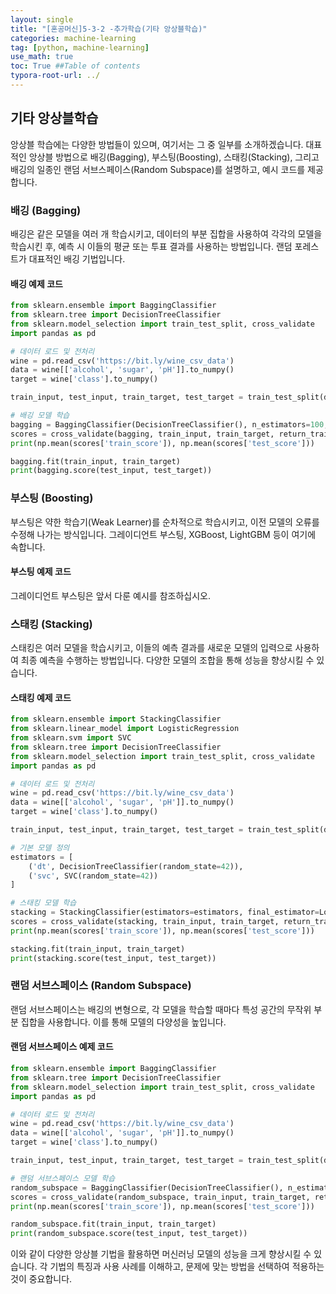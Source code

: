 ```yaml
---
layout: single
title: "[혼공머신]5-3-2 -추가학습(기타 앙상블학습)"
categories: machine-learning
tag: [python, machine-learning]
use_math: true
toc: True ##Table of contents
typora-root-url: ../ 
---
```


## 기타 앙상블학습

앙상블 학습에는 다양한 방법들이 있으며, 여기서는 그 중 일부를 소개하겠습니다. 대표적인 앙상블 방법으로 배깅(Bagging), 부스팅(Boosting), 스태킹(Stacking), 그리고 배깅의 일종인 랜덤 서브스페이스(Random Subspace)를 설명하고, 예시 코드를 제공합니다.

### 배깅 (Bagging)

배깅은 같은 모델을 여러 개 학습시키고, 데이터의 부분 집합을 사용하여 각각의 모델을 학습시킨 후, 예측 시 이들의 평균 또는 투표 결과를 사용하는 방법입니다. 랜덤 포레스트가 대표적인 배깅 기법입니다.

#### 배깅 예제 코드

```python
from sklearn.ensemble import BaggingClassifier
from sklearn.tree import DecisionTreeClassifier
from sklearn.model_selection import train_test_split, cross_validate
import pandas as pd

# 데이터 로드 및 전처리
wine = pd.read_csv('https://bit.ly/wine_csv_data')
data = wine[['alcohol', 'sugar', 'pH']].to_numpy()
target = wine['class'].to_numpy()

train_input, test_input, train_target, test_target = train_test_split(data, target, test_size=0.2, random_state=42)

# 배깅 모델 학습
bagging = BaggingClassifier(DecisionTreeClassifier(), n_estimators=100, random_state=42)
scores = cross_validate(bagging, train_input, train_target, return_train_score=True, n_jobs=-1)
print(np.mean(scores['train_score']), np.mean(scores['test_score']))

bagging.fit(train_input, train_target)
print(bagging.score(test_input, test_target))
```

### 부스팅 (Boosting)

부스팅은 약한 학습기(Weak Learner)를 순차적으로 학습시키고, 이전 모델의 오류를 수정해 나가는 방식입니다. 그레이디언트 부스팅, XGBoost, LightGBM 등이 여기에 속합니다.

#### 부스팅 예제 코드

그레이디언트 부스팅은 앞서 다룬 예시를 참조하십시오.

### 스태킹 (Stacking)

스태킹은 여러 모델을 학습시키고, 이들의 예측 결과를 새로운 모델의 입력으로 사용하여 최종 예측을 수행하는 방법입니다. 다양한 모델의 조합을 통해 성능을 향상시킬 수 있습니다.

#### 스태킹 예제 코드

```python
from sklearn.ensemble import StackingClassifier
from sklearn.linear_model import LogisticRegression
from sklearn.svm import SVC
from sklearn.tree import DecisionTreeClassifier
from sklearn.model_selection import train_test_split, cross_validate
import pandas as pd

# 데이터 로드 및 전처리
wine = pd.read_csv('https://bit.ly/wine_csv_data')
data = wine[['alcohol', 'sugar', 'pH']].to_numpy()
target = wine['class'].to_numpy()

train_input, test_input, train_target, test_target = train_test_split(data, target, test_size=0.2, random_state=42)

# 기본 모델 정의
estimators = [
    ('dt', DecisionTreeClassifier(random_state=42)),
    ('svc', SVC(random_state=42))
]

# 스태킹 모델 학습
stacking = StackingClassifier(estimators=estimators, final_estimator=LogisticRegression())
scores = cross_validate(stacking, train_input, train_target, return_train_score=True, n_jobs=-1)
print(np.mean(scores['train_score']), np.mean(scores['test_score']))

stacking.fit(train_input, train_target)
print(stacking.score(test_input, test_target))
```

### 랜덤 서브스페이스 (Random Subspace)

랜덤 서브스페이스는 배깅의 변형으로, 각 모델을 학습할 때마다 특성 공간의 무작위 부분 집합을 사용합니다. 이를 통해 모델의 다양성을 높입니다.

#### 랜덤 서브스페이스 예제 코드

```python
from sklearn.ensemble import BaggingClassifier
from sklearn.tree import DecisionTreeClassifier
from sklearn.model_selection import train_test_split, cross_validate
import pandas as pd

# 데이터 로드 및 전처리
wine = pd.read_csv('https://bit.ly/wine_csv_data')
data = wine[['alcohol', 'sugar', 'pH']].to_numpy()
target = wine['class'].to_numpy()

train_input, test_input, train_target, test_target = train_test_split(data, target, test_size=0.2, random_state=42)

# 랜덤 서브스페이스 모델 학습
random_subspace = BaggingClassifier(DecisionTreeClassifier(), n_estimators=100, max_features=2, random_state=42)
scores = cross_validate(random_subspace, train_input, train_target, return_train_score=True, n_jobs=-1)
print(np.mean(scores['train_score']), np.mean(scores['test_score']))

random_subspace.fit(train_input, train_target)
print(random_subspace.score(test_input, test_target))
```

이와 같이 다양한 앙상블 기법을 활용하면 머신러닝 모델의 성능을 크게 향상시킬 수 있습니다. 각 기법의 특징과 사용 사례를 이해하고, 문제에 맞는 방법을 선택하여 적용하는 것이 중요합니다.